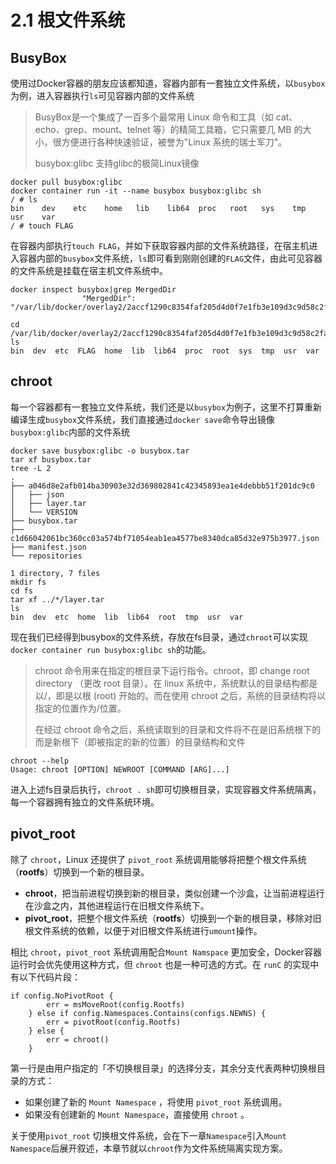 # 2.1 根文件系统

## BusyBox

使用过Docker容器的朋友应该都知道，容器内部有一套独立文件系统，以````busybox````为例，进入容器执行````ls````可见容器内部的文件系统

> BusyBox是一个集成了一百多个最常用 Linux 命令和工具（如 cat、echo、grep、mount、telnet 等）的精简工具箱，它只需要几 MB 的大小，很方便进行各种快速验证，被誉为"Linux 系统的瑞士军刀"。
>
> busybox:glibc 支持glibc的极简Linux镜像

```shell
docker pull busybox:glibc
docker container run -it --name busybox busybox:glibc sh
/ # ls
bin    dev    etc    home   lib    lib64  proc   root   sys    tmp    usr    var
/ # touch FLAG
```

在容器内部执行````touch FLAG````，并如下获取容器内部的文件系统路径，在宿主机进入容器内部的`busybox`文件系统，````ls````即可看到刚刚创建的````FLAG````文件，由此可见容器的文件系统是挂载在宿主机文件系统中。

```shell
docker inspect busybox|grep MergedDir
                "MergedDir": "/var/lib/docker/overlay2/2accf1290c8354faf205d4d0f7e1fb3e109d3c9d58c2fa2e470e06698aea9152/merged"
```

````shell
cd /var/lib/docker/overlay2/2accf1290c8354faf205d4d0f7e1fb3e109d3c9d58c2fa2e470e06698aea9152/merged
ls
bin  dev  etc  FLAG  home  lib  lib64  proc  root  sys  tmp  usr  var
````

## chroot

每一个容器都有一套独立文件系统，我们还是以`busybox`为例子，这里不打算重新编译生成`busybox`文件系统，我们直接通过`docker save`命令导出镜像`busybox:glibc`内部的文件系统

```shell
docker save busybox:glibc -o busybox.tar
tar xf busybox.tar
tree -L 2
.
├── a046d8e2afb014ba30903e32d369802841c42345893ea1e4debbb51f201dc9c0
│   ├── json
│   ├── layer.tar
│   └── VERSION
├── busybox.tar
├── c1d66042061bc360cc03a574bf71054eab1ea4577be8340dca85d32e975b3977.json
├── manifest.json
└── repositories

1 directory, 7 files
mkdir fs
cd fs
tar xf ../*/layer.tar
ls
bin  dev  etc  home  lib  lib64  root  tmp  usr  var
```

现在我们已经得到busybox的文件系统，存放在fs目录，通过`chroot`可以实现`docker container run busybox:glibc sh`的功能。

>chroot 命令用来在指定的根目录下运行指令。chroot，即 change root directory （更改 root 目录）。在 linux 系统中，系统默认的目录结构都是以/，即是以根 (root) 开始的。而在使用 chroot 之后，系统的目录结构将以指定的位置作为/位置。
>
>在经过 chroot 命令之后，系统读取到的目录和文件将不在是旧系统根下的而是新根下（即被指定的新的位置）的目录结构和文件

```
chroot --help
Usage: chroot [OPTION] NEWROOT [COMMAND [ARG]...]
```

进入上述fs目录后执行，`chroot . sh`即可切换根目录，实现容器文件系统隔离，每一个容器拥有独立的文件系统环境。

## pivot_root

除了 `chroot`，Linux 还提供了 `pivot_root` 系统调用能够将把整个根文件系统（**rootfs**）切换到一个新的根目录。

- **chroot**，把当前进程切换到新的根目录，类似创建一个沙盒，让当前进程运行在沙盒之内，其他进程运行在旧根文件系统下。
- **pivot_root**，把整个根文件系统（**rootfs**）切换到一个新的根目录，移除对旧根文件系统的依赖，以便于对旧根文件系统进行`umount`操作。

相比 `chroot`，`pivot_root` 系统调用配合`Mount Namspace` 更加安全，Docker容器运行时会优先使用这种方式，但 `chroot` 也是一种可选的方式。在 `runC` 的实现中有以下代码片段：

```
if config.NoPivotRoot {
		err = msMoveRoot(config.Rootfs)
	} else if config.Namespaces.Contains(configs.NEWNS) {
		err = pivotRoot(config.Rootfs)
	} else {
		err = chroot()
	}
```

第一行是由用户指定的「不切换根目录」的选择分支，其余分支代表两种切换根目录的方式：

- 如果创建了新的 `Mount Namespace` ，将使用 `pivot_root` 系统调用。
- 如果没有创建新的 `Mount Namespace`，直接使用 `chroot` 。

关于使用`pivot_root` 切换根文件系统，会在下一章`Namespace`引入`Mount Namespace`后展开叙述，本章节就以`chroot`作为文件系统隔离实现方案。







